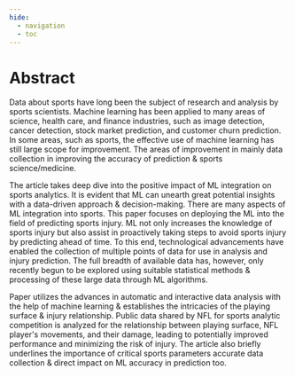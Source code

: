 ```yaml
---
hide:
  - navigation
  - toc
---
```


# Abstract

Data about sports have long been the subject of research and analysis by sports scientists. Machine learning has been applied to many areas of science, health care, and finance industries, such as image detection, cancer detection, stock market prediction, and customer churn prediction. In some areas, such as sports, the effective use of machine learning has still large scope for improvement. The areas of improvement in mainly data collection in improving the accuracy of prediction & sports science/medicine. 

The article takes deep dive into the positive impact of ML integration on sports analytics. It is evident that ML can unearth great potential insights with a data-driven approach & decision-making. There are many aspects of ML integration into sports. This paper focuses on deploying the ML into the field of predicting sports injury. ML not only increases the knowledge of sports injury but also assist in proactively taking steps to avoid sports injury by predicting ahead of time. To this end, technological advancements have enabled the collection of multiple points of data for use in analysis and injury prediction.
The full breadth of available data has, however, only recently begun to be explored using suitable statistical methods & processing of these large data through ML algorithms. 

Paper utilizes the advances in automatic and interactive data analysis with the help of machine learning & establishes the intricacies of the playing surface & injury relationship. Public data shared by NFL for sports analytic competition is analyzed for the relationship between playing surface, NFL player's movements, and their damage, leading to potentially improved performance and minimizing the risk of injury. The article also briefly underlines the importance of critical sports parameters accurate data collection & direct impact on ML accuracy in prediction too. 



